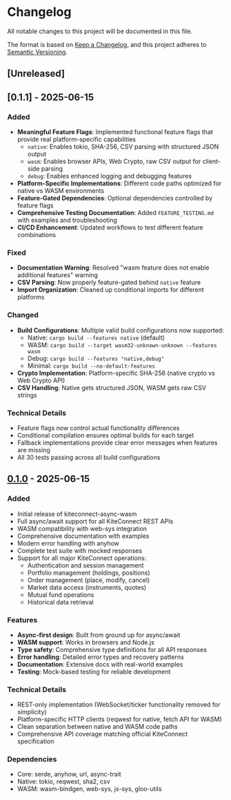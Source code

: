 # Changelog

All notable changes to this project will be documented in this file.

The format is based on [Keep a Changelog](https://keepachangelog.com/en/1.0.0/),
and this project adheres to [Semantic Versioning](https://semver.org/spec/v2.0.0.html).

## [Unreleased]

## [0.1.1] - 2025-06-15

### Added
- **Meaningful Feature Flags**: Implemented functional feature flags that provide real platform-specific capabilities
  - `native`: Enables tokio, SHA-256, CSV parsing with structured JSON output
  - `wasm`: Enables browser APIs, Web Crypto, raw CSV output for client-side parsing
  - `debug`: Enables enhanced logging and debugging features
- **Platform-Specific Implementations**: Different code paths optimized for native vs WASM environments
- **Feature-Gated Dependencies**: Optional dependencies controlled by feature flags
- **Comprehensive Testing Documentation**: Added `FEATURE_TESTING.md` with examples and troubleshooting
- **CI/CD Enhancement**: Updated workflows to test different feature combinations

### Fixed
- **Documentation Warning**: Resolved "wasm feature does not enable additional features" warning
- **CSV Parsing**: Now properly feature-gated behind `native` feature
- **Import Organization**: Cleaned up conditional imports for different platforms

### Changed
- **Build Configurations**: Multiple valid build configurations now supported:
  - Native: `cargo build --features native` (default)
  - WASM: `cargo build --target wasm32-unknown-unknown --features wasm`
  - Debug: `cargo build --features "native,debug"`
  - Minimal: `cargo build --no-default-features`
- **Crypto Implementation**: Platform-specific SHA-256 (native crypto vs Web Crypto API)
- **CSV Handling**: Native gets structured JSON, WASM gets raw CSV strings

### Technical Details
- Feature flags now control actual functionality differences
- Conditional compilation ensures optimal builds for each target
- Fallback implementations provide clear error messages when features are missing
- All 30 tests passing across all build configurations

## [0.1.0] - 2025-06-15

### Added
- Initial release of kiteconnect-async-wasm
- Full async/await support for all KiteConnect REST APIs
- WASM compatibility with web-sys integration
- Comprehensive documentation with examples
- Modern error handling with anyhow
- Complete test suite with mocked responses
- Support for all major KiteConnect operations:
  - Authentication and session management
  - Portfolio management (holdings, positions)
  - Order management (place, modify, cancel)
  - Market data access (instruments, quotes)
  - Mutual fund operations
  - Historical data retrieval

### Features
- **Async-first design**: Built from ground up for async/await
- **WASM support**: Works in browsers and Node.js
- **Type safety**: Comprehensive type definitions for all API responses
- **Error handling**: Detailed error types and recovery patterns
- **Documentation**: Extensive docs with real-world examples
- **Testing**: Mock-based testing for reliable development

### Technical Details
- REST-only implementation (WebSocket/ticker functionality removed for simplicity)
- Platform-specific HTTP clients (reqwest for native, fetch API for WASM)
- Clean separation between native and WASM code paths
- Comprehensive API coverage matching official KiteConnect specification

### Dependencies
- Core: serde, anyhow, url, async-trait
- Native: tokio, reqwest, sha2, csv
- WASM: wasm-bindgen, web-sys, js-sys, gloo-utils

[0.1.0]: https://github.com/SPRAGE/kiteconnect-async-wasm/releases/tag/v0.1.0
